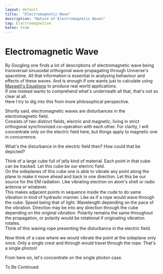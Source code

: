 ```yaml
---
layout: default
title:  "Electromagnetic Wave"
description: "Nature of Electromagnetic Waves"
tag: Electromagnetism
katex: true
---
```


# Electromagnetic Wave

By Googling one finds a lot of descriptions of electromagnetic wave being transversal sinusoidal orthogonal wave propagating through Universe's spacetime. All that information is essential in analysing behaviour and effects of these waves. And is enough if one wants just to calculate using [Maxwell's Equations](../../../2023/04/28/maxwell-equations) to produce real world applications.  
If one instead wants to comprehend what's underneath all that, that's not so clear at all.  
Here I try to dig into this from more philosophical perspective.

Shortly said, electromagnetic waves are disturbances in the electromagnetic field.  
Consists of two distinct fields, electric and magnetic, living in strict orthogonal synchronized co-operation with each other. For clarity, I will concentrate only on the electric field here, but things apply to magnetic one in concurrence.

What's the disturbance in the electric field then? How could that be depicted?  

Think of a large cube full of jelly kind of material. Each point in that cube can be tracked. Let this cube be our electric field.  
On the sideplanes of this cube one is able to vibrate any point along the plane to make it move ahead and back in one direction. Let this be our source for the EM radiation. Like vibrating electron on atom's shell or radio antenna or whatever.   
This makes adjacent points in sequence inside the cude to do same vibration in kind of hydraulic manner. Like as if a rope would wave through the cube. Speed being that of light. Wavelength depending on the pace of the vibration. Direction may be into any direction through the cube depending on the original vibration. Polarity remains the same throughout the propagation, or polarity would be rotational if originating vibration rotates.  
Think of this waving rope presenting the disturbance in the electric field.  

Now think of a case where we would vibrate the point at the sideplane only once. Only a single crest and through would travel through the rope. That's a single photon!

From here on, let's concentrate on the single photon case.

To Be Continued
